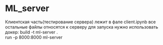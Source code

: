 # ML_server
Клиентская часть(тестирование сервера) лежит в фале client.ipynb все остальные файлы относятся к серверу для запуска нужно использовать докер:
build -t ml-server .  
run -p 8000:8000 ml-server
